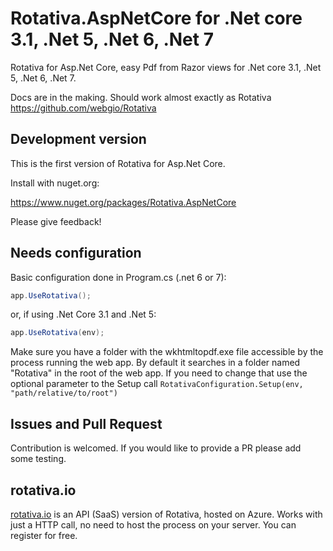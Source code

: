 # Rotativa.AspNetCore for .Net core 3.1, .Net 5, .Net 6, .Net 7

Rotativa for Asp.Net Core, easy Pdf from Razor views for .Net core 3.1, .Net 5, .Net 6, .Net 7.

Docs are in the making. Should work almost exactly as Rotativa https://github.com/webgio/Rotativa

## Development version
This is the first version of Rotativa for Asp.Net Core.

Install with nuget.org:

https://www.nuget.org/packages/Rotativa.AspNetCore


Please give feedback!

## Needs configuration
Basic configuration done in Program.cs (.net 6 or 7):

```csharp
app.UseRotativa();
```
or, if using .Net Core 3.1 and .Net 5:

```csharp
app.UseRotativa(env);
```

Make sure you have a folder with the wkhtmltopdf.exe file accessible by the process running the web app. By default it searches in a folder named "Rotativa" in the root of the web app. If you need to change that use the optional parameter to the Setup call `RotativaConfiguration.Setup(env, "path/relative/to/root")`

## Issues and Pull Request
Contribution is welcomed. If you would like to provide a PR please add some testing.


## rotativa.io

[rotativa.io](https://rotativa.io) is an API (SaaS) version of Rotativa, hosted on Azure. Works with just a HTTP call, no need to host the process on your server. You can register for free.
